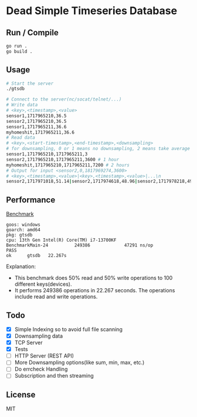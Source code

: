# Dead Simple Timeseries Database

## Run / Compile

```bash
go run .
go build .
```

## Usage

```bash
# Start the server
./gtsdb

# Connect to the server(nc/socat/telnet/...)
# Write data
# <key>,<timestamp>,<value>
sensor1,1717965210,36.5
sensor2,1717965210,36.5
sensor1,1717965211,36.6
myhomeshit,1717965211,36.6
# Read data
# <key>,<start-timestamp>,<end-timestamp>,<downsampling>
# for downsampling, 0 or 1 means no downsampling, 2 means take average for every 2 seconds, 3 means take average for every 3 seconds and so on
sensor1,1717965210,1717965211,3
sensor2,1717965210,1717965211,3600 # 1 hour
myhomeshit,1717965210,1717965211,7200 # 2 hours
# Output for input <sensor2,0,1817969274,3600>
# <key>,<timestamp>,<value>|<key>,<timestamp>,<value>|...\n
sensor2,1717971018,51.14|sensor2,1717974618,48.96|sensor2,1717978218,49.60|sensor2,1717981819,49.94|sensor2,1717985419,50.22|sensor2,1717989019,50.43|sensor2,1717992619,50.36|sensor2,1717996219,50.23|sensor2,1717999819,50.04|sensor2,1718003419,49.08|sensor2,1718007019,50.67|sensor2,1718010619,50.05|sensor2,1718014219,50.25|sensor2,1718017819,50.21|sensor2,1718021419,49.92|sensor2,1718025019,50.03|sensor2,1718028619,49.92|sensor2,1718032219,51.40|sensor2,1718035819,49.71|sensor2,1718039419,49.58|sensor2,1718043019,50.20|sensor2,1718046619,50.34|sensor2,1718050219,49.23|sensor2,1718053819,49.90|sensor2,1718057419,50.14|sensor2,1718061019,50.43|sensor2,1718064619,49.91|sensor2,1718068219,51.11|sensor2,1718071819,49.15|sensor2,1718075419,50.90|sensor2,1718079019,50.08|sensor2,1718082619,49.83|sensor2,1718086219,49.42|sensor2,1718089819,50.61|sensor2,1718093419,49.19|sensor2,1718097019,50.04|sensor2,1718100619,48.97|sensor2,1718104219,49.24|sensor2,1718107819,49.03|sensor2,1718111419,49.79|sensor2,1718115019,50.01|sensor2,1718118619,51.46|sensor2,1718122219,49.63|sensor2,1718125819,51.18|sensor2,1718129419,49.45|sensor2,1718133019,51.50|sensor2,1718136619,49.67|sensor2,1718140219,50.61|sensor2,1718143819,49.43|sensor2,1718147419,51.43|sensor2,1718151019,50.35|sensor2,1718154619,49.66|sensor2,1718158219,51.05|sensor2,1718161819,49.52|sensor2,1718165419,50.39|sensor2,1718169019,49.73|sensor2,1718172619,51.45|sensor2,1718176219,49.95|sensor2,1718179819,50.27|sensor2,1718183419,49.77|sensor2,1718187019,49.89|sensor2,1718190619,49.61|sensor2,1718194219,50.85|sensor2,1718197819,50.84|sensor2,1718201419,49.98|sensor2,1718205019,50.69|sensor2,1718208619,49.87|sensor2,1718212219,50.41|sensor2,1718215819,51.22|sensor2,1718219419,51.35|sensor2,1718223019,51.53|sensor2,1718226619,49.94|sensor2,1718230219,50.19|sensor2,1718233819,50.91|sensor2,1718237419,49.61|sensor2,1718241019,50.62|sensor2,1718244619,48.86|sensor2,1718248219,49.18|sensor2,1718251819,49.97|sensor2,1718255419,49.69
```

## Performance

[Benchmark](./main_test.go)

```
goos: windows
goarch: amd64
pkg: gtsdb
cpu: 13th Gen Intel(R) Core(TM) i7-13700KF
BenchmarkMain-24          249386             47291 ns/op
PASS
ok      gtsdb   22.267s
```

Explanation:
- This benchmark does 50% read and 50% write operations to 100 different keys(devices).
- It performs 249386 operations in 22.267 seconds. The operations include read and write operations.

## Todo

- [x] Simple Indexing so to avoid full file scanning
- [x] Downsampling data
- [x] TCP Server
- [x] Tests
- [ ] HTTP Server (REST API)
- [ ] More Downsampling options(like sum, min, max, etc.)
- [ ] Do errcheck Handling
- [ ] Subscription and then streaming

## License

MIT